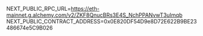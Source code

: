 NEXT_PUBLIC_RPC_URL=https://eth-mainnet.g.alchemy.com/v2/ZKF8QnucBRs3E4S_NchPPANvwT3uImqb
NEXT_PUBLIC_CONTRACT_ADDRESS=0x0E820DF54D9e8D72E622B9BE23486674e5C9B026
